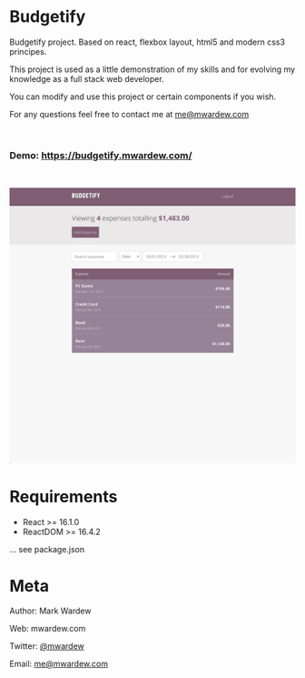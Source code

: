 Budgetify
=======================

Budgetify project. Based on react, flexbox layout, html5 and modern css3 principes.

This project is used as a little demonstration of my skills and for evolving my knowledge as a full stack web developer.

You can modify and use this project or certain components if you wish.

For any questions feel free to contact me at me@mwardew.com

<br />

### Demo:  https://budgetify.mwardew.com/

<br />

![](screenshot.png)

Requirements
============

* React >= 16.1.0
* ReactDOM >= 16.4.2

... see package.json


Meta
============

Author: Mark Wardew

Web: mwardew.com


Twitter: [@mwardew](https://twitter.com/mwardew)


Email: me@mwardew.com
